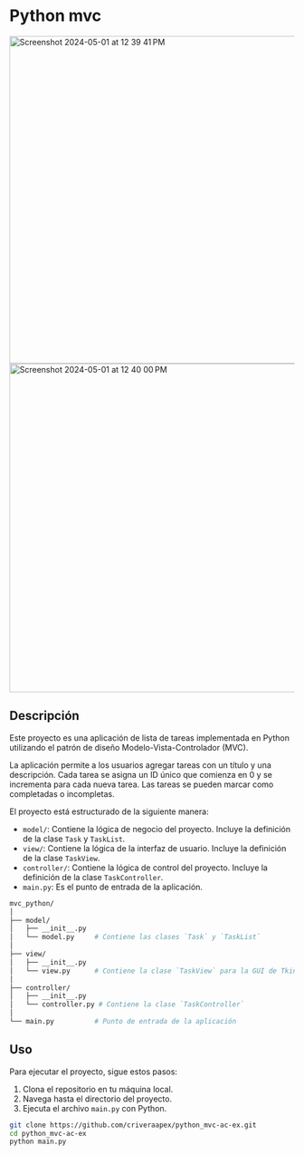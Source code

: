 # Python mvc

<img width="578" alt="Screenshot 2024-05-01 at 12 39 41 PM" src="https://github.com/contracamilo/python_mvc-ac-ex/assets/27745159/74d79a50-071d-4f20-be65-68847df87d6f">

<img width="580" alt="Screenshot 2024-05-01 at 12 40 00 PM" src="https://github.com/contracamilo/python_mvc-ac-ex/assets/27745159/9187a235-f7d9-47be-9ec0-d3a62b15c78f">

## Descripción 

Este proyecto es una aplicación de lista de tareas implementada en Python utilizando el patrón de diseño Modelo-Vista-Controlador (MVC). 

La aplicación permite a los usuarios agregar tareas con un título y una descripción. Cada tarea se asigna un ID único que comienza en 0 y se incrementa para cada nueva tarea. Las tareas se pueden marcar como completadas o incompletas.

El proyecto está estructurado de la siguiente manera:

- `model/`: Contiene la lógica de negocio del proyecto. Incluye la definición de la clase `Task` y `TaskList`.
- `view/`: Contiene la lógica de la interfaz de usuario. Incluye la definición de la clase `TaskView`.
- `controller/`: Contiene la lógica de control del proyecto. Incluye la definición de la clase `TaskController`.
- `main.py`: Es el punto de entrada de la aplicación.

```bash
mvc_python/
│
├── model/
│   ├── __init__.py  
│   └── model.py     # Contiene las clases `Task` y `TaskList`
│
├── view/
│   ├── __init__.py  
│   └── view.py      # Contiene la clase `TaskView` para la GUI de Tkinter
│
├── controller/
│   ├── __init__.py 
│   └── controller.py # Contiene la clase `TaskController`
│
└── main.py          # Punto de entrada de la aplicación
```


## Uso

Para ejecutar el proyecto, sigue estos pasos:

1. Clona el repositorio en tu máquina local.
2. Navega hasta el directorio del proyecto.
3. Ejecuta el archivo `main.py` con Python.

```bash
git clone https://github.com/criveraapex/python_mvc-ac-ex.git
cd python_mvc-ac-ex
python main.py
```
